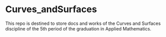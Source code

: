 # Curves_andSurfaces
This repo is destined to store docs and works of the Curves and Surfaces discipline of the 5th period of the graduation in Applied Mathematics.
